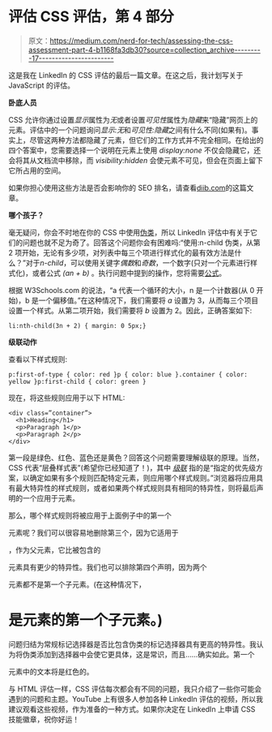 # 评估 CSS 评估，第 4 部分

> 原文：<https://medium.com/nerd-for-tech/assessing-the-css-assessment-part-4-b1168fa3db30?source=collection_archive---------17----------------------->

这是我在 LinkedIn 的 CSS 评估的最后一篇文章。在这之后，我计划写关于 JavaScript 的评估。

**卧底人员**

CSS 允许你通过设置*显示*属性为*无*或者设置*可见性*属性为*隐藏*来“隐藏”网页上的元素。评估中的一个问题询问*显示:无*和*可见性:隐藏*之间有什么不同(如果有)。事实上，尽管这两种方法都隐藏了元素，但它们的工作方式并不完全相同。在给出的四个答案中，您需要选择一个说明在元素上使用 *display:none* 不仅会隐藏它，还会将其从文档流中移除，而 *visibility:hidden* 会使元素不可见，但会在页面上留下它所占用的空间。

如果你担心使用这些方法是否会影响你的 SEO 排名，请查看[diib.com](https://diib.com/learn/google-seo-hidden-content/)的这篇文章。

**哪个孩子？**

毫无疑问，你会不时地在你的 CSS 中使用[伪类](https://www.w3schools.com/css/css_pseudo_classes.asp)，所以 LinkedIn 评估中有关于它们的问题也就不足为奇了。回答这个问题你会有困难吗:“使用:n-child 伪类，从第 2 项开始，无论有多少项，对列表中每三个项进行样式化的最有效方法是什么？”对于*n-child*，可以使用关键字*偶数*和*奇数*，一个数字(只对一个元素进行样式化)，或者公式 *(an + b)* 。执行问题中提到的操作，您将需要[公式](https://www.w3schools.com/cssref/sel_nth-child.asp)。

根据 W3Schools.com 的说法，“a 代表一个循环的大小，n 是一个计数器(从 0 开始)，b 是一个偏移值。”在这种情况下，我们需要将 *a* 设置为 3，从而每三个项目设置一个样式。从第二项开始，我们需要将 *b* 设置为 2。因此，正确答案如下:

```
li:nth-child(3n + 2) { margin: 0 5px;}
```

**级联动作**

查看以下样式规则:

```
p:first-of-type { color: red }p { color: blue }.container { color: yellow }p:first-child { color: green }
```

现在，将这些规则应用于以下 HTML:

```
<div class=”container”>
  <h1>Heading</h1>
  <p>Paragraph 1</p>
  <p>Paragraph 2</p>
</div>
```

第一段是绿色、红色、蓝色还是黄色？回答这个问题需要理解级联的原理。当然，CSS 代表“层叠样式表”(希望你已经知道了！)，其中 [*级联*](https://en.wikipedia.org/wiki/CSS#:~:text=The%20name%20cascading%20comes%20from,Wide%20Web%20Consortium%20(W3C).) 指的是“指定的优先级方案，以确定如果有多个规则匹配特定元素，则应用哪个样式规则。”浏览器将应用具有最大特异性的样式规则，或者如果两个样式规则具有相同的特异性，则将最后声明的一个应用于元素。

那么，哪个样式规则将被应用于上面例子中的第一个

元素呢？我们可以很容易地删除第三个，因为它适用于

，作为父元素，它比被包含的

元素具有更少的特异性。我们也可以排除第四个声明，因为两个

元素都不是第一个子元素。(在这种情况下，

# 是元素的第一个子元素。)

问题归结为常规标记选择器是否比包含伪类的标记选择器具有更高的特异性。我认为将伪类添加到选择器中会使它更具体，这是常识，而且……确实如此。第一个

元素中的文本将是红色的。

与 HTML 评估一样，CSS 评估每次都会有不同的问题，我只介绍了一些你可能会遇到的问题和主题。YouTube 上有很多人参加各种 LinkedIn 评估的视频，所以我建议观看这些视频，作为准备的一种方式。如果你决定在 LinkedIn 上申请 CSS 技能徽章，祝你好运！